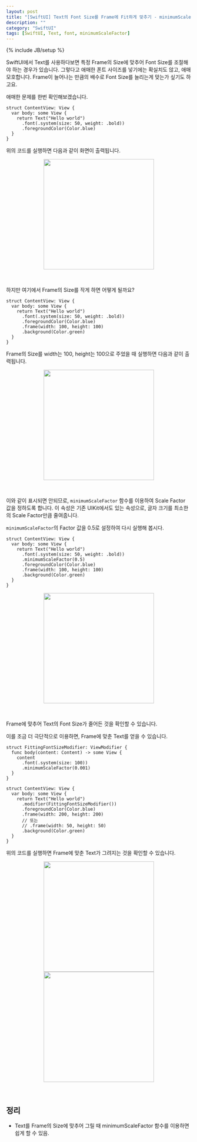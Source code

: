 ```yaml
---
layout: post
title: "[SwiftUI] Text의 Font Size를 Frame에 Fit하게 맞추기 - minimumScaleFactor"
description: ""
category: "SwiftUI"
tags: [SwiftUI, Text, font, minimumScaleFactor]
---
```

{% include JB/setup %}

SwiftUI에서 Text를 사용하다보면 특정 Frame의 Size에 맞추어 Font Size를 조절해야 하는 경우가 있습니다. 그렇다고 애매한 폰트 사이즈를 넣기에는 확실치도 않고, 애매모호합니다. Frame이 늘어나는 만큼의 배수로 Font Size를 늘리는게 맞는가 싶기도 하고요.

애매한 문제를 한번 확인해보겠습니다.

```
struct ContentView: View {
  var body: some View {
    return Text("Hello world")
      .font(.system(size: 50, weight: .bold))
      .foregroundColor(Color.blue)
  }
}
```

위의 코드를 실행하면 다음과 같이 화면이 출력됩니다.

<p style="text-align:center;"><img src="{{ site.production_url }}/image/2020/03/1.png" style="width: 300px"/></p><br/>

하지만 여기에서 Frame의 Size를 작게 하면 어떻게 될까요?

```
struct ContentView: View {
  var body: some View {
    return Text("Hello world")
      .font(.system(size: 50, weight: .bold))
      .foregroundColor(Color.blue)
      .frame(width: 100, height: 100)
      .background(Color.green)
  }
}
```

Frame의 Size를 width는 100, height는 100으로 주었을 때 실행하면 다음과 같이 출력됩니다.

<p style="text-align:center;"><img src="{{ site.production_url }}/image/2020/03/2.png" style="width: 300px"/></p><br/>

이와 같이 표시되면 안되므로, `minimumScaleFactor` 함수를 이용하여 Scale Factor 값을 정하도록 합니다. 이 속성은 기존 UIKit에서도 있는 속성으로, 글자 크기를 최소한의 Scale Factor만큼 줄여줍니다.

`minimumScaleFactor`의 Factor 값을 0.5로 설정하여 다시 실행해 봅시다.

```
struct ContentView: View {
  var body: some View {
    return Text("Hello world")
      .font(.system(size: 50, weight: .bold))
      .minimumScaleFactor(0.5)
      .foregroundColor(Color.blue)
      .frame(width: 100, height: 100)
      .background(Color.green)
  }
}
```

<p style="text-align:center;"><img src="{{ site.production_url }}/image/2020/03/3.png" style="width: 300px"/></p><br/>

Frame에 맞추어 Text의 Font Size가 줄어든 것을 확인할 수 있습니다. 

이를 조금 더 극단적으로 이용하면, Frame에 맞춘 Text를 얻을 수 있습니다.

```
struct FittingFontSizeModifier: ViewModifier {
  func body(content: Content) -> some View {
    content
      .font(.system(size: 100))
      .minimumScaleFactor(0.001)
  }
}

struct ContentView: View {
  var body: some View {
    return Text("Hello world")
      .modifier(FittingFontSizeModifier())
      .foregroundColor(Color.blue)
      .frame(width: 200, height: 200) 
      // 또는 
      // .frame(width: 50, height: 50) 
      .background(Color.green)
  }
}
```

위의 코드를 실행하면 Frame에 맞춘 Text가 그려지는 것을 확인할 수 있습니다.

<p style="text-align:center;">
  <img src="{{ site.production_url }}/image/2020/03/4.png" style="width: 300px"/>
  <img src="{{ site.production_url }}/image/2020/03/5.png" style="width: 300px"/>
</p><br/>

## 정리

* Text를 Frame의 Size에 맞추어 그릴 때 minimumScaleFactor 함수를 이용하면 쉽게 할 수 있음.